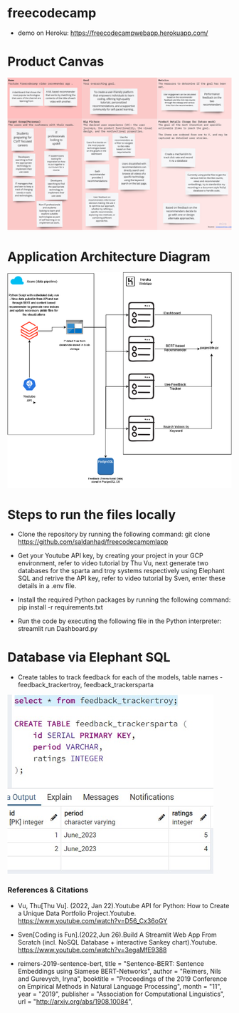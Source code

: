 # freecodecamp
* demo on Heroku: https://freecodecampwebapp.herokuapp.com/

# Product Canvas
![Image Description](https://github.com/saldanhad/freecodecampmlapp/blob/master/Product%20Canvas%20Template.jpg)


# Application Architecture Diagram

![Image Description](https://github.com/saldanhad/freecodecampmlapp/blob/master/AppDiagram.drawio.png)


# Steps to run the files locally

* Clone the repository by running the following command:
git clone https://github.com/saldanhad/freecodecampmlapp

* Get your Youtube API key, by creating your project in your GCP environment, refer to video tutorial by Thu Vu, next generate two databases for the sparta and troy systems respectively using Elephant SQL and retrive the API key, refer to video tutorial by Sven, enter these details in a .env file.

* Install the required Python packages by running the following command: pip install -r requirements.txt

* Run the code by executing the following file in the Python interpreter: streamlit run Dashboard.py



# Database via Elephant SQL
* Create tables to track feedback for each of the models, table names - feedback_trackertroy, feedback_trackersparta
  
![Image Description](https://github.com/saldanhad/freecodecampmlapp/blob/master/elephantsqlss.jpg)

### References & Citations

* Vu, Thu[Thu Vu]. (2022, Jan 22).Youtube API for Python: How to Create a Unique Data Portfolio Project.Youtube.
https://www.youtube.com/watch?v=D56_Cx36oGY

* Sven[Coding is Fun].(2022,Jun 26).Build A Streamlit Web App From Scratch (incl. NoSQL Database + interactive Sankey chart).Youtube.
https://www.youtube.com/watch?v=3egaMfE9388

 * reimers-2019-sentence-bert,
    title = "Sentence-BERT: Sentence Embeddings using Siamese BERT-Networks",
    author = "Reimers, Nils and Gurevych, Iryna",
    booktitle = "Proceedings of the 2019 Conference on Empirical Methods in Natural Language Processing",
    month = "11",
    year = "2019",
    publisher = "Association for Computational Linguistics",
    url = "http://arxiv.org/abs/1908.10084",

